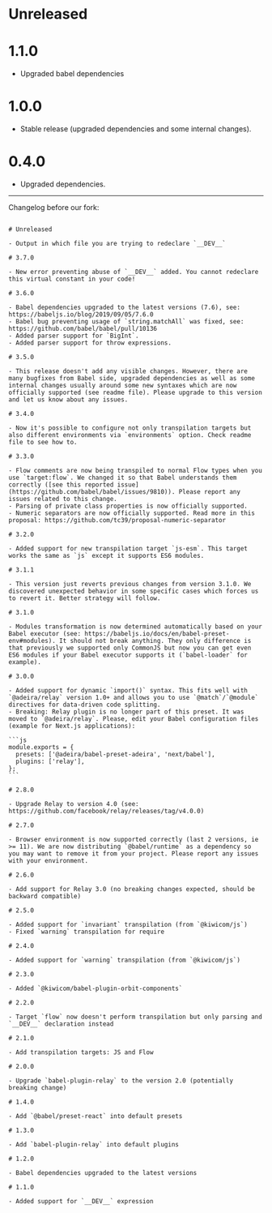 # Unreleased

# 1.1.0

- Upgraded babel dependencies

# 1.0.0

- Stable release (upgraded dependencies and some internal changes).

# 0.4.0

- Upgraded dependencies.

---

Changelog before our fork:

<pre><code>
# Unreleased

- Output in which file you are trying to redeclare `__DEV__`

# 3.7.0

- New error preventing abuse of `__DEV__` added. You cannot redeclare this virtual constant in your code!

# 3.6.0

- Babel dependencies upgraded to the latest versions (7.6), see: https://babeljs.io/blog/2019/09/05/7.6.0
- Babel bug preventing usage of `string.matchAll` was fixed, see: https://github.com/babel/babel/pull/10136
- Added parser support for `BigInt`.
- Added parser support for throw expressions.

# 3.5.0

- This release doesn't add any visible changes. However, there are many bugfixes from Babel side, upgraded dependencies as well as some internal changes usually around some new syntaxes which are now officially supported (see readme file). Please upgrade to this version and let us know about any issues.

# 3.4.0

- Now it's possible to configure not only transpilation targets but also different environments via `environments` option. Check readme file to see how to.

# 3.3.0

- Flow comments are now being transpiled to normal Flow types when you use `target:flow`. We changed it so that Babel understands them correctly ([see this reported issue](https://github.com/babel/babel/issues/9810)). Please report any issues related to this change.
- Parsing of private class properties is now officially supported.
- Numeric separators are now officially supported. Read more in this proposal: https://github.com/tc39/proposal-numeric-separator

# 3.2.0

- Added support for new transpilation target `js-esm`. This target works the same as `js` except it supports ES6 modules.

# 3.1.1

- This version just reverts previous changes from version 3.1.0. We discovered unexpected behavior in some specific cases which forces us to revert it. Better strategy will follow.

# 3.1.0

- Modules transformation is now determined automatically based on your Babel executor (see: https://babeljs.io/docs/en/babel-preset-env#modules). It should not break anything. They only difference is that previously we supported only CommonJS but now you can get even ES6 modules if your Babel executor supports it (`babel-loader` for example).

# 3.0.0

- Added support for dynamic `import()` syntax. This fits well with `@adeira/relay` version 1.0+ and allows you to use `@match`/`@module` directives for data-driven code splitting.
- Breaking: Relay plugin is no longer part of this preset. It was moved to `@adeira/relay`. Please, edit your Babel configuration files (example for Next.js applications):

```js
module.exports = {
  presets: ['@adeira/babel-preset-adeira', 'next/babel'],
  plugins: ['relay'],
};
```

# 2.8.0

- Upgrade Relay to version 4.0 (see: https://github.com/facebook/relay/releases/tag/v4.0.0)

# 2.7.0

- Browser environment is now supported correctly (last 2 versions, ie >= 11). We are now distributing `@babel/runtime` as a dependency so you may want to remove it from your project. Please report any issues with your environment.

# 2.6.0

- Add support for Relay 3.0 (no breaking changes expected, should be backward compatible)

# 2.5.0

- Added support for `invariant` transpilation (from `@kiwicom/js`)
- Fixed `warning` transpilation for require

# 2.4.0

- Added support for `warning` transpilation (from `@kiwicom/js`)

# 2.3.0

- Added `@kiwicom/babel-plugin-orbit-components`

# 2.2.0

- Target `flow` now doesn't perform transpilation but only parsing and `__DEV__` declaration instead

# 2.1.0

- Add transpilation targets: JS and Flow

# 2.0.0

- Upgrade `babel-plugin-relay` to the version 2.0 (potentially breaking change)

# 1.4.0

- Add `@babel/preset-react` into default presets

# 1.3.0

- Add `babel-plugin-relay` into default plugins

# 1.2.0

- Babel dependencies upgraded to the latest versions

# 1.1.0

- Added support for `__DEV__` expression
</code></pre>
